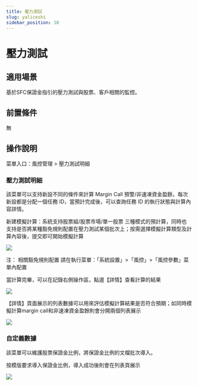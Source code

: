 ```yaml
---
title: 壓力測試
slug: yaliceshi
sidebar_position: 10
---
```



# 壓力測試

## 適用場景

基於SFC保證金指引的壓力測試與股票、客戶相關的監控。

## 前置條件

無

## 操作說明

菜單入口：風控管理  &gt; 壓力測試明細​


### 壓力測試明細

該菜單可以支持新設不同的條件來計算 Margin Call 預警/非速凍資金盈餘，每次新設都是分配一個任務 ID，當預計完成後，可以查詢任務 ID 的執行狀態與計算內容詳情。

新建模擬計算：系統支持股票組/股票市場/單一股票 三種模式的預計算，同時也支持是否將某種豁免規則配置在壓力測試某個批次上​；按需選擇模擬計算類型及計算內容後，提交即可開始模擬計算

<img src="/assets/FWgQb5QmzoYSXVxu3nscJYgunl5.png" src-width="3180" src-height="1246" align="center"/>

注： 相關豁免規則配置 請在執行菜單：「系統設置」&gt;「風控」&gt;「風控參數」菜單內配置

當計算完畢，可以在記錄右側操作區，點選【詳情】查看計算的結果

<img src="/assets/WmmXbFlkAosiAPxBRyncqYQ3n2d.png" src-width="3184" src-height="1260" align="center"/>

【詳情】頁面展示的列表數據可以用來評估模擬計算結果是否符合預期；如同時模擬計算margin call和非速凍資金盈餘則會分開兩個列表展示

<img src="/assets/JG86bmjyJoMBO4xaJeVcVazfnWd.png" src-width="3238" src-height="1592" align="center"/>

### 自定義數據

該菜單可以維護股票保證金比例，將保證金比例的文檔批次導入。

按模版要求導入保證金比例，導入成功後則會在列表頁展示

<img src="/assets/XHlxb9YQMoDGQbx4lJZcDPWrnCc.png" src-width="2914" src-height="1272" align="center"/>

